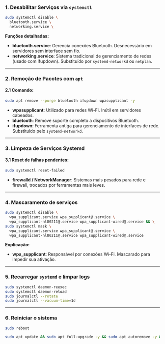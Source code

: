 ### 1. Desabilitar Serviços via `systemctl`

```bash
sudo systemctl disable \
  bluetooth.service \
  networking.service \
```

**Funções detalhadas:**
- **bluetooth.service**: Gerencia conexões Bluetooth. Desnecessário em servidores sem interface sem fio.
- **networking.service**: Sistema tradicional de gerenciamento de redes (usado com ifupdown). Substituído por `systemd-networkd` ou `netplan`.

---

### 2. Remoção de Pacotes com `apt`

#### 2.1 Comando:
```bash
sudo apt remove --purge bluetooth ifupdown wpasupplicant -y
```

- **wpasupplicant**: Utilizado para redes Wi-Fi. Inútil em servidores cabeados.
- **bluetooth**: Remove suporte completo a dispositivos Bluetooth.
- **ifupdown**: Ferramenta antiga para gerenciamento de interfaces de rede. Substituído pelo `systemd-networkd`.

---

### 3. Limpeza de Serviços Systemd

#### 3.1 Reset de falhas pendentes:
```bash
sudo systemctl reset-failed
```

- **firewalld / NetworkManager**: Sistemas mais pesados para rede e firewall, trocados por ferramentas mais leves.

---

### 4. Mascaramento de serviços

```bash
sudo systemctl disable \
  wpa_supplicant.service wpa_supplicant@.service \
  wpa_supplicant-nl80211@.service wpa_supplicant-wired@.service && \
sudo systemctl mask \
  wpa_supplicant.service wpa_supplicant@.service \
  wpa_supplicant-nl80211@.service wpa_supplicant-wired@.service

```

**Explicação:**
- **wpa_supplicant**: Responsável por conexões Wi-Fi. Mascarado para impedir sua ativação.

---

### 5. Recarregar `systemd` e limpar logs

```bash
sudo systemctl daemon-reexec
sudo systemctl daemon-reload
sudo journalctl --rotate
sudo journalctl --vacuum-time=1d
```

---

### 6. Reiniciar o sistema

```bash
sudo reboot
```

```bash
sudo apt update && sudo apt full-upgrade -y && sudo apt autoremove -y && sudo apt autoclean
```
